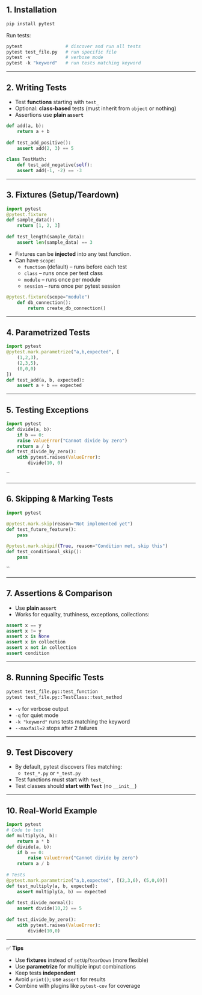 ## **1. Installation**
```bash
pip install pytest
```

Run tests:
```python
pytest                # discover and run all tests 
pytest test_file.py   # run specific file 
pytest -v             # verbose mode 
pytest -k "keyword"   # run tests matching keyword
```

---

## **2. Writing Tests**

- Test **functions** starting with `test_`
- Optional: **class-based** tests (must inherit from `object` or nothing)
- Assertions use **plain `assert`**

```python
def add(a, b):
	return a + b
	
def test_add_positive():
	assert add(2, 3) == 5
	
class TestMath:
	def test_add_negative(self):
	assert add(-1, -2) == -3
```

---

## **3. Fixtures (Setup/Teardown)**
```python
import pytest  
@pytest.fixture 
def sample_data():
	return [1, 2, 3]
	
def test_length(sample_data):
	assert len(sample_data) == 3
```

- Fixtures can be **injected** into any test function.
- Can have `scope`:
    - `function` (default) – runs before each test
    - `class` – runs once per test class
    - `module` – runs once per module
    - `session` – runs once per pytest session

```python
@pytest.fixture(scope="module")
	def db_connection():
		return create_db_connection()
```

---

## **4. Parametrized Tests**
```python
import pytest
@pytest.mark.parametrize("a,b,expected", [
	(1,2,3),
	(2,3,5),
	(0,0,0)
])
def test_add(a, b, expected):
	assert a + b == expected
```

---

## **5. Testing Exceptions**

```python
import pytest
def divide(a, b):
	if b == 0:
	raise ValueError("Cannot divide by zero")
	return a / b
def test_divide_by_zero():
	with pytest.raises(ValueError):
		divide(10, 0)
```
``

---

## **6. Skipping & Marking Tests**

```python
import pytest

@pytest.mark.skip(reason="Not implemented yet")
def test_future_feature():
	pass  
	
@pytest.mark.skipif(True, reason="Condition met, skip this")
def test_conditional_skip():
	pass
```
``

---

## **7. Assertions & Comparison**

- Use **plain `assert`**
- Works for equality, truthiness, exceptions, collections:
```python
assert x == y 
assert x != y 
assert x is None 
assert x in collection 
assert x not in collection 
assert condition
```

---

## **8. Running Specific Tests**

```python
pytest test_file.py::test_function 
pytest test_file.py::TestClass::test_method
```
- `-v` for verbose output
- `-q` for quiet mode
- `-k "keyword"` runs tests matching the keyword
- `--maxfail=2` stops after 2 failures

---

## **9. Test Discovery**

- By default, pytest discovers files matching:
    - `test_*.py` or `*_test.py`
- Test functions must start with `test_`
- Test classes should **start with `Test`** (no `__init__`)

---

## **10. Real-World Example**

```python
import pytest  
# Code to test 
def multiply(a, b):
	return a * b
def divide(a, b):
	if b == 0:
		raise ValueError("Cannot divide by zero")
	return a / b  
	
# Tests 
@pytest.mark.parametrize("a,b,expected", [(2,3,6), (5,0,0)])
def test_multiply(a, b, expected):
	assert multiply(a, b) == expected
	
def test_divide_normal():
	assert divide(10,2) == 5
	
def test_divide_by_zero():
	with pytest.raises(ValueError):
		divide(10,0)
```

---

✅ **Tips**

- Use **fixtures** instead of `setUp`/`tearDown` (more flexible)
- Use **parametrize** for multiple input combinations
- Keep tests **independent**
- Avoid `print()`; use `assert` for results
- Combine with plugins like `pytest-cov` for coverage